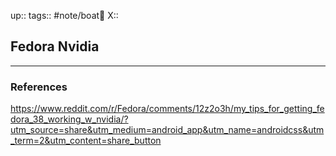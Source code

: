 up::
tags:: #note/boat🚤 
X:: 

## Fedora Nvidia



---

### References
https://www.reddit.com/r/Fedora/comments/12z2o3h/my_tips_for_getting_fedora_38_working_w_nvidia/?utm_source=share&utm_medium=android_app&utm_name=androidcss&utm_term=2&utm_content=share_button